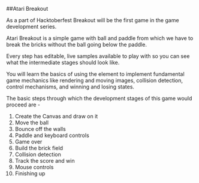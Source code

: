 ##Atari Breakout

As a part of Hacktoberfest Breakout will be the first game in the game development series.

Atari Breakout is a simple game with ball and paddle from which we have to break the bricks without the ball going below the paddle.

Every step has editable, live samples available to play with so you can see what the intermediate stages should look like. 

You will learn the basics of using the <canvas> element to implement fundamental game mechanics like rendering and moving images, collision detection, control mechanisms, and winning and losing states.

The basic steps through which the development stages of this game would proceed are - 
<ol>
<li>Create the Canvas and draw on it</li>
<li>Move the ball</li>
<li>Bounce off the walls</li>
<li>Paddle and keyboard controls</li>
<li>Game over</li>
<li>Build the brick field</li>
<li>Collision detection</li>
<li>Track the score and win</li>
<li>Mouse controls</li>
<li>Finishing up</li>
</ol>
